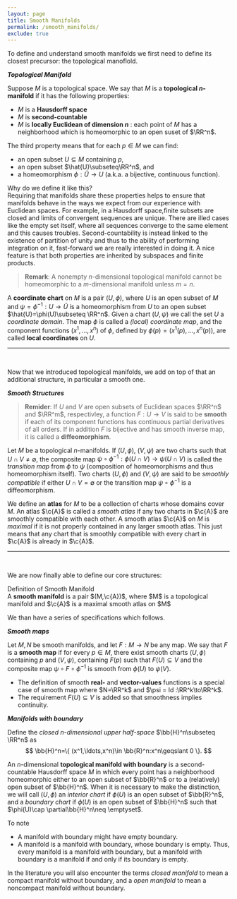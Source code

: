 ```yaml
---
layout: page
title: Smooth Manifolds 
permalink: /smooth_manifolds/
exclude: true
---
```


To define and understand smooth manifolds we first need to define its closest precursor: the topological manoflold.

***Topological Manifold***

Suppose $M$ is a topological space. We say that $M$ is a **topological $n$-manifold** if it has the following properties:
- $M$ is a **Hausdorff space**
- $M$ is **second-countable**
- $M$ is **locally Euclidean of dimension $n$** : each point of $M$ has a neighborhood which is homeomorphic to an open suset of $\RR^n$.

The third property means that for each $p\in M$ we can find:
- an open subset $U\subseteq M$ containing $p$,
- an open subset $\hat{U}\subseteq\RR^n$, and
- a homeomorphism $\phi:\hat{U}\to U$ (a.k.a. a bijective, continuous function).

<div class="math-box">
  <div class="box-title">Why do we define it like this?</div>
  <div class="box-content">
      Requiring that manifolds share these properties helps to ensure that manifolds behave in the ways we expect from our experience with Euclidean spaces. For example, in a Hausdorff space,finite subsets are closed and limits of convergent sequences are unique. There are illed cases like the empty set itself, where all sequences converge to the same element and this causes troubles.  Second-countability is instead linked to the existence of partition of unity and thus to the ability of performing integration on it, fast-forward we are really interested in doing it. A nice feature is that both properties are inherited by subspaces and finite products.
  </div>
</div>

> **Remark**: A nonempty $n$-dimensional topological manifold cannot be homeomorphic to a $m$-dimensional manifold unless $m=n$.

A **coordinate chart** on $M$ is a pair $(U,\phi)$, where $U$ is an open subset of $M$ and $\psi = \phi^{-1}:U\to \hat{U}$ is a homeomorphism from $U$ to an open subset $\hat{U}=\phi(U)\subseteq \RR^n$. Given a chart $(U,\psi)$ we call the set $U$ a *coordinate domain*. The map $\phi$ is called a *(local) coordinate map*, and the component functions $(x^1,\ldots,x^n)$ of $\phi$, defined by $\phi(p)=(x^1(p), \ldots, x^n(p))$, are called **local coordinates** on $U$.

----
<br>

Now that we introduced topological manifolds, we add on top of that an additional structure, in particular a smooth one.

***Smooth Structures***

> **Remider**: If $U$ and $V$ are open subsets of Euclidean spaces $\RR^n$ and $\RR^m$, respectivley, a function $F:U\to V$ is said to be **smooth** if each of its component functions has continuous partial derivatives of all orders. If in addition $F$ is bijective and has smooth inverse map, it is called a **diffeomorphism**.

Let $M$ be a topological $n$-manifolds. If $(U,\phi)$, $(V,\psi)$ are two charts such that $U\cap V\neq \emptyset$, the composite map $\psi\circ\phi^{-1}:\phi(U\cap V)\to \psi(U\cap V)$ is called the _transition map_ from $\phi$ to $\psi$ (composition of homeomorphisms and thus homeomorphism itself). Two charts  $(U,\phi)$ and $(V,\psi)$ are said to be _smoothly compatible_ if either $U\cap V = \emptyset$ or the transition map $\psi\circ\phi^{-1}$ is a diffeomorphism.

We define an **atlas** for $M$ to be a collection of charts whose domains cover $M$. An atlas $\c{A}$ is called a _smooth atlas_ if any two charts in $\c{A}$ are smoothly compatible with each other. A smooth atlas $\c{A}$ on $M$ is _maximal_ if it is not properly contained in any larger smooth atlas. This just means that any chart that is smoothly compatible with every chart in $\c{A}$ is already in $\c{A}$. 

----
<br>

We are now finally able to define our core structures:

<div class="math-box">
  <div class="box-title">Definition of Smooth Manifold</div>
  <div class="box-content">
      A <strong>smooth manifold</strong> is a pair $(M,\c{A})$, where $M$ is a topological manifold and $\c{A}$ is a maximal smooth atlas on $M$
  </div>
</div>

We than have a series of specifications which follows.

***Smooth maps***

Let $M,N$ be smooth manifolds, and let $F:M\to N$ be any map. We say that $F$ is a **smooth map** if for every $p\in M$, there exist smooth charts $(U, \phi)$ containing $p$ and $(V,\psi)$, containing $F(p)$ such that $F(U)\subseteq V$ and the composite map $\psi\circ F \circ \phi^{-1}$ is smooth from $\phi(U)$ to $\psi(V)$. 
- The definition of smooth **real-** and **vector-values** functions is a special case of smooth map where $N=\RR^k$ and $\psi = Id :\RR^k\to\RR^k$.
- The requirement $F(U)\subseteq V$ is added so that smoothness implies continuity.

***Manifolds with boundary***

Define the *closed $n$-dimensional upper half-space* $\bb{H}^n\subseteq \RR^n$ as
$$
\bb{H}^n=\{ (x^1,\ldots,x^n)\in \bb{R}^n:x^n\geqslant 0 \}.
$$

An $n$-dimensional **topological manifold with boundary** is a second-countable Hausdorff space $M$ in which every point has a neighborhood homeomorphic either to an open subset of $\bb{R}^n$ or to a (relatively) open subset of $\bb{H}^n$. When it is necessary to make the distinction, we will call $(U,\phi)$ an *interior chart* if $\phi(U)$ is an open subset of $\bb{R}^n$, and a *boundary chart* if $\phi(U)$ is an open subset of $\bb{H}^n$ such that $\phi(U)\cap \partial\bb{H}^n\neq \emptyset$.

<div class="math-box">
  <div class="box-title">To note</div>
  <div class="box-content">
  <ul>
      <li> A manifold with boundary might have empty boundary.</li>
      <li> A manifold is a manifold with boundary, whose boundary is empty. Thus, every manifold is a manifold with boundary, but a manifold with boundary is a manifold if and only if its boundary is empty.</li>
   </ul>
  </div>
</div> 

In the literature you will also encounter the terms *closed manifold* to mean a compact manifold without boundary, and a *open manifold* to mean a noncompact manifold without boundary.


